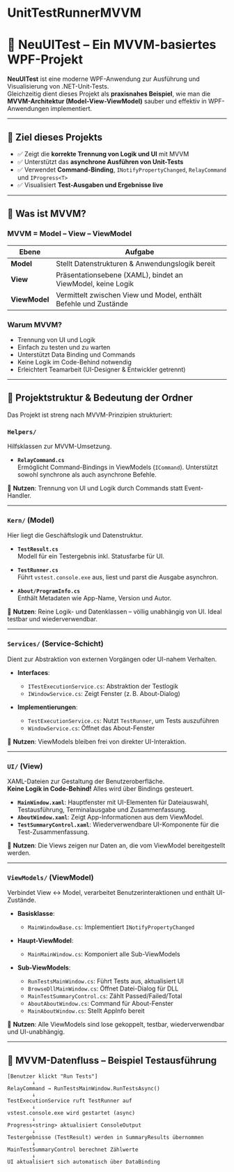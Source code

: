# UnitTestRunnerMVVM
# 🧪 NeuUITest – Ein MVVM-basiertes WPF-Projekt

**NeuUITest** ist eine moderne WPF-Anwendung zur Ausführung und Visualisierung von .NET-Unit-Tests.  
Gleichzeitig dient dieses Projekt als **praxisnahes Beispiel**, wie man die **MVVM-Architektur (Model-View-ViewModel)** sauber und effektiv in WPF-Anwendungen implementiert.

---

## 📌 Ziel dieses Projekts

- ✅ Zeigt die **korrekte Trennung von Logik und UI** mit MVVM
- ✅ Unterstützt das **asynchrone Ausführen von Unit-Tests**
- ✅ Verwendet **Command-Binding**, `INotifyPropertyChanged`, `RelayCommand` und `IProgress<T>`
- ✅ Visualisiert **Test-Ausgaben und Ergebnisse live**

---

## 🧠 Was ist MVVM?

### MVVM = **Model – View – ViewModel**

| Ebene         | Aufgabe                                                                 |
|---------------|-------------------------------------------------------------------------|
| **Model**     | Stellt Datenstrukturen & Anwendungslogik bereit                         |
| **View**      | Präsentationsebene (XAML), bindet an ViewModel, keine Logik             |
| **ViewModel** | Vermittelt zwischen View und Model, enthält Befehle und Zustände        |

### Warum MVVM?

- Trennung von UI und Logik
- Einfach zu testen und zu warten
- Unterstützt Data Binding und Commands
- Keine Logik im Code-Behind notwendig
- Erleichtert Teamarbeit (UI-Designer & Entwickler getrennt)

---

## 📁 Projektstruktur & Bedeutung der Ordner

Das Projekt ist streng nach MVVM-Prinzipien strukturiert:

### `Helpers/`
Hilfsklassen zur MVVM-Umsetzung.

- **`RelayCommand.cs`**  
  Ermöglicht Command-Bindings in ViewModels (`ICommand`). Unterstützt sowohl synchrone als auch asynchrone Befehle.

📌 **Nutzen**: Trennung von UI und Logik durch Commands statt Event-Handler.

---

### `Kern/` (Model)

Hier liegt die Geschäftslogik und Datenstruktur.

- **`TestResult.cs`**  
  Modell für ein Testergebnis inkl. Statusfarbe für UI.
  
- **`TestRunner.cs`**  
  Führt `vstest.console.exe` aus, liest und parst die Ausgabe asynchron.

- **`About/ProgramInfo.cs`**  
  Enthält Metadaten wie App-Name, Version und Autor.

📌 **Nutzen**: Reine Logik- und Datenklassen – völlig unabhängig von UI. Ideal testbar und wiederverwendbar.

---

### `Services/` (Service-Schicht)

Dient zur Abstraktion von externen Vorgängen oder UI-nahem Verhalten.

- **Interfaces**:
  - `ITestExecutionService.cs`: Abstraktion der Testlogik
  - `IWindowService.cs`: Zeigt Fenster (z. B. About-Dialog)

- **Implementierungen**:
  - `TestExecutionService.cs`: Nutzt `TestRunner`, um Tests auszuführen
  - `WindowService.cs`: Öffnet das About-Fenster

📌 **Nutzen**: ViewModels bleiben frei von direkter UI-Interaktion.

---

### `UI/` (View)

XAML-Dateien zur Gestaltung der Benutzeroberfläche.  
**Keine Logik in Code-Behind!** Alles wird über Bindings gesteuert.

- **`MainWindow.xaml`**: Hauptfenster mit UI-Elementen für Dateiauswahl, Testausführung, Terminalausgabe und Zusammenfassung.
- **`AboutWindow.xaml`**: Zeigt App-Informationen aus dem ViewModel.
- **`TestSummaryControl.xaml`**: Wiederverwendbare UI-Komponente für die Test-Zusammenfassung.

📌 **Nutzen**: Die Views zeigen nur Daten an, die vom ViewModel bereitgestellt werden.

---

### `ViewModels/` (ViewModel)

Verbindet View ↔ Model, verarbeitet Benutzerinteraktionen und enthält UI-Zustände.

- **Basisklasse**:
  - `MainWindowBase.cs`: Implementiert `INotifyPropertyChanged`

- **Haupt-ViewModel**:
  - `MainMainWindow.cs`: Komponiert alle Sub-ViewModels

- **Sub-ViewModels**:
  - `RunTestsMainWindow.cs`: Führt Tests aus, aktualisiert UI
  - `BrowseDllMainWindow.cs`: Öffnet Datei-Dialog für DLL
  - `MainTestSummaryControl.cs`: Zählt Passed/Failed/Total
  - `AboutAboutWindow.cs`: Command für About-Fenster
  - `MainAboutWindow.cs`: Stellt AppInfo bereit

📌 **Nutzen**: Alle ViewModels sind lose gekoppelt, testbar, wiederverwendbar und UI-unabhängig.

---

## 🔁 MVVM-Datenfluss – Beispiel Testausführung

```text
[Benutzer klickt "Run Tests"]
        ↓
RelayCommand → RunTestsMainWindow.RunTestsAsync()
        ↓
TestExecutionService ruft TestRunner auf
        ↓
vstest.console.exe wird gestartet (async)
        ↓
Progress<string> aktualisiert ConsoleOutput
        ↓
Testergebnisse (TestResult) werden in SummaryResults übernommen
        ↓
MainTestSummaryControl berechnet Zählwerte
        ↓
UI aktualisiert sich automatisch über DataBinding